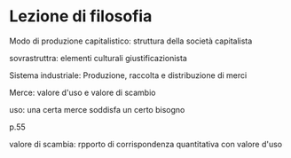 # Lezione di filosofia

Modo di produzione capitalistico: struttura della società capitalista

sovrastruttra: elementi culturali giustificazionista


Sistema industriale:
Produzione, raccolta e distribuzione di merci


Merce: valore d'uso e valore di scambio

uso: una certa merce soddisfa un certo bisogno


p.55

valore di scambia: rpporto di corrispondenza quantitativa con valore d'uso
<!--stackedit_data:
eyJoaXN0b3J5IjpbLTE2MTQzMTg2MzJdfQ==
-->